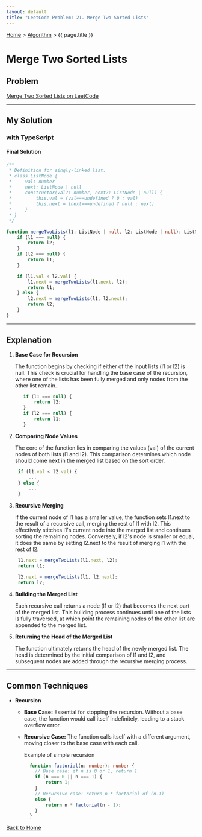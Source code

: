 ```yaml
---
layout: default
title: "LeetCode Problem: 21. Merge Two Sorted Lists"
---
```

[Home](../) > [Algorithm](./) > {{ page.title }}

# Merge Two Sorted Lists

## Problem
[Merge Two Sorted Lists on LeetCode](https://leetcode.com/problems/merge-two-sorted-lists/description/)

___

## My Solution
### with TypeScript

#### Final Solution
```typescript
/**
 * Definition for singly-linked list.
 * class ListNode {
 *     val: number
 *     next: ListNode | null
 *     constructor(val?: number, next?: ListNode | null) {
 *         this.val = (val===undefined ? 0 : val)
 *         this.next = (next===undefined ? null : next)
 *     }
 * }
 */

function mergeTwoLists(l1: ListNode | null, l2: ListNode | null): ListNode | null {
    if (l1 === null) {
        return l2;
    }
    if (l2 === null) {
        return l1;
    }

    if (l1.val < l2.val) {
        l1.next = mergeTwoLists(l1.next, l2);
        return l1;
    } else {
        l2.next = mergeTwoLists(l1, l2.next);
        return l2;
    }
}
```

___

## Explanation
1. **Base Case for Recursion**

   The function begins by checking if either of the input lists (l1 or l2) is null. This check is crucial for handling the base case of the recursion, where one of the lists has been fully merged and only nodes from the other list remain.

   ```typescript
      if (l1 === null) {
          return l2;
      }
      if (l2 === null) {
          return l1;
      }
   ```
2. **Comparing Node Values**

   The core of the function lies in comparing the values (val) of the current nodes of both lists (l1 and l2). This comparison determines which node should come next in the merged list based on the sort order.

   ```typescript
    if (l1.val < l2.val) {
        ...
    } else {
        ...
    }
   ```

3. **Recursive Merging**

   If the current node of l1 has a smaller value, the function sets l1.next to the result of a recursive call, merging the rest of l1 with l2. This effectively stitches l1's current node into the merged list and continues sorting the remaining nodes. Conversely, if l2's node is smaller or equal, it does the same by setting l2.next to the result of merging l1 with the rest of l2.

   ```typescript
    l1.next = mergeTwoLists(l1.next, l2);
    return l1;
   ```

   ```typescript
    l2.next = mergeTwoLists(l1, l2.next);
    return l2;
   ```

4. **Building the Merged List**

   Each recursive call returns a node (l1 or l2) that becomes the next part of the merged list. This building process continues until one of the lists is fully traversed, at which point the remaining nodes of the other list are appended to the merged list.

5. **Returning the Head of the Merged List**

   The function ultimately returns the head of the newly merged list. The head is determined by the initial comparison of l1 and l2, and subsequent nodes are added through the recursive merging process.

___
## Common Techniques

- **Recursion**
  - **Base Case:** Essential for stopping the recursion. Without a base case, the function would call itself indefinitely, leading to a stack overflow error.
  - **Recursive Case:** The function calls itself with a different argument, moving closer to the base case with each call.

    Example of simple recursion
    ```typescript
      function factorial(n: number): number {
        // Base case: if n is 0 or 1, return 1
        if (n === 0 || n === 1) {
            return 1;
        }
        // Recursive case: return n * factorial of (n-1)
        else {
            return n * factorial(n - 1);
        }
      }
    ```

[Back to Home](../)
